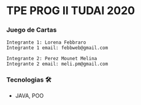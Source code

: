 # TPE PROG II TUDAI 2020

### Juego de Cartas

    Integrante 1: Lorena Febbraro
    Integrante 1 email: febbweb@gmail.com

    Integrante 2: Perez Mounet Melina
    Integrante 2 email: meli.pm@gmail.com

### Tecnologias 🛠️

* JAVA, POO
